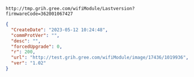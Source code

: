 `http://tmp.grih.gree.com/wifiModule/Lastversion?firmwareCode=362001067427`

```json
{
  "CreateDate": "2023-05-12 10:24:48",
  "commProtVer": "",
  "desc": "",
  "forcedUpgrade": 0,
  "r": 200,
  "url": "http://test.grih.gree.com/wifiModule/image/17436/1019936",
  "ver": "1.02"
}
```
